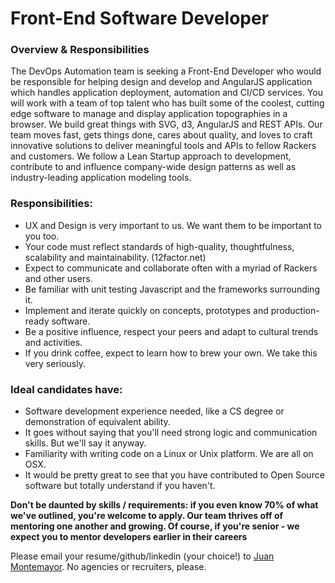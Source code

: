 # Front-End Software Developer

### Overview & Responsibilities
The DevOps Automation team is seeking a Front-End Developer who would be responsible for helping design and develop and AngularJS application which handles application deployment, automation and CI/CD services. You will work with a team of top talent who has built some of the coolest, cutting edge software to manage and display application topographies in a browser. We build great things with SVG, d3, AngularJS and REST APIs. Our team moves fast, gets things done, cares about quality, and loves to craft innovative solutions to deliver meaningful tools and APIs to fellow Rackers and customers. We follow a Lean Startup approach to development, contribute to and influence company-wide design patterns as well as industry-leading application modeling tools.

### Responsibilities:

- UX and Design is very important to us. We want them to be important to you too.
- Your code must reflect standards of high-quality, thoughtfulness, scalability and maintainability. (12factor.net)
- Expect to communicate and collaborate often with a myriad of Rackers and other users.
- Be familiar with unit testing Javascript and the frameworks surrounding it.
- Implement and iterate quickly on concepts, prototypes and production-ready software.
- Be a positive influence, respect your peers and adapt to cultural trends and activities.
- If you drink coffee, expect to learn how to brew your own. We take this very seriously.
 
### Ideal candidates have:

- Software development experience needed, like a CS degree or demonstration of equivalent ability.
- It goes without saying that you'll need strong logic and communication skills. But we'll say it anyway.
- Familiarity with writing code on a Linux or Unix platform. We are all on OSX.
- It would be pretty great to see that you have contributed to Open Source software but totally understand if you haven't.

**Don't be daunted by skills / requirements: if you even know 70% of what we've
outlined, you're welcome to apply. Our team thrives off of mentoring one another
and growing. Of course, if you're senior - we expect you to mentor developers
earlier in their careers**

Please email your resume/github/linkedin (your choice!) to [Juan Montemayor](mailto:juan.montemayor@rackspace.com). No agencies
or recruiters, please.

